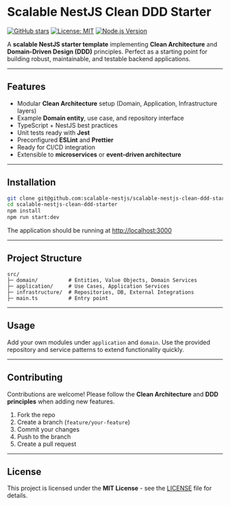 # Scalable NestJS Clean DDD Starter

[![GitHub stars](https://img.shields.io/github/stars/scalable-nestjs/scalable-nestjs-clean-ddd-starter?style=social)](https://github.com/scalable-nestjs/scalable-nestjs-clean-ddd-starter/stargazers)
[![License: MIT](https://img.shields.io/badge/License-MIT-yellow.svg)](LICENSE)
[![Node.js Version](https://img.shields.io/badge/Node.js-%3E%3D18-brightgreen)](https://nodejs.org/)

A **scalable NestJS starter template** implementing **Clean Architecture** and **Domain-Driven Design (DDD)** principles. Perfect as a starting point for building robust, maintainable, and testable backend applications.

---

## Features

* Modular **Clean Architecture** setup (Domain, Application, Infrastructure layers)
* Example **Domain entity**, use case, and repository interface
* TypeScript + NestJS best practices
* Unit tests ready with **Jest**
* Preconfigured **ESLint** and **Prettier**
* Ready for CI/CD integration
* Extensible to **microservices** or **event-driven architecture**

---

## Installation

```bash
git clone git@github.com:scalable-nestjs/scalable-nestjs-clean-ddd-starter.git
cd scalable-nestjs-clean-ddd-starter
npm install
npm run start:dev
```

The application should be running at [http://localhost:3000](http://localhost:3000)

---

## Project Structure

```
src/
├─ domain/          # Entities, Value Objects, Domain Services
├─ application/     # Use Cases, Application Services
├─ infrastructure/  # Repositories, DB, External Integrations
├─ main.ts          # Entry point
```

---

## Usage

Add your own modules under `application` and `domain`. Use the provided repository and service patterns to extend functionality quickly.

---

## Contributing

Contributions are welcome! Please follow the **Clean Architecture** and **DDD principles** when adding new features.

1. Fork the repo
2. Create a branch (`feature/your-feature`)
3. Commit your changes
4. Push to the branch
5. Create a pull request

---

## License

This project is licensed under the **MIT License** - see the [LICENSE](LICENSE) file for details.
